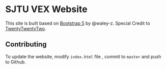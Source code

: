 # SJTU VEX Website

This site is built based on [Bootstrap 5](https://getbootstrap.com/) by @waley-z. Special Credit to [TwentyTwentyTwo](https://twentytwentytwo.co.uk/).

## Contributing

To update the website, modify `index.html` file , commit to `master` and push to Github.
